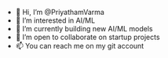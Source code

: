 - 👋 Hi, I’m @PriyathamVarma
- 👀 I’m interested in AI/ML
- 🌱 I’m currently building new AI/ML models 
- 💞️ I’m open to collaborate on startup projects
- 📫 You can reach me on my git account

<!---
PriyathamVarma/PriyathamVarma is a ✨ special ✨ repository because its `README.md` (this file) appears on your GitHub profile.
You can click the Preview link to take a look at your changes.
--->
